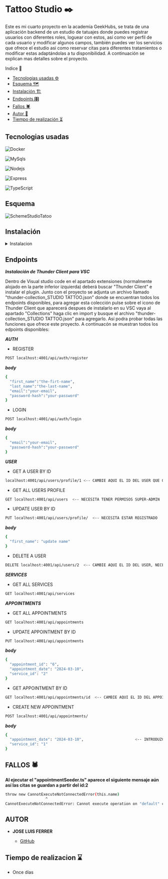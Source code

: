 # Tattoo Studio ✒️

Este es mi cuarto proyecto en la academia GeekHubs, se trata de una aplicación backend de un estudio de tatuajes donde puedes registrar usuarios con diferentes roles, loguear con estos, así como ver perfil de cada usuario y modificar algunos campos, también puedes ver los servicios que ofrece el estudio asi como reservar citas para diferentes tratamientos o modificar estas adaptándolas a tu disponibilidad. A continuación se explican mas detalles sobre el proyecto.

<summary> Indice 🧾</summary>


- [Tecnologias usadas ⚙](#tecnologias-)
- [Esquema 🗺️](#esquema)
- [Instalación 🏗️](#instalacion-)
- [Endpoints 🎛️](#endpoints)
- [Fallos 🕷️](#fallos-)
- [Autor 🎨](#autor-)
- [Tiempo de realización ⏳](#tiempo-de-realizacion-)


## Tecnologias usadas

<img src="https://img.shields.io/badge/docker-2496ED?style=for-the-badge&logo=docker&logoColor=white" 
alt="Docker"/>

<img src="https://img.shields.io/badge/mysql-4479A1?style=for-the-badge&logo=MySQL&logoColor=white" 
alt="MySqls"/>

<img src="https://img.shields.io/badge/NodeJs-339933?style=for-the-badge&logo=Node.js&logoColor=white" 
alt="Nodejs" />

<img src="https://img.shields.io/badge/Express.js-335933?style=for-the-badge&logo=express&logoColor=white" 
alt="Express" />

<img src="https://img.shields.io/badge/Typescript-3178C6?style=for-the-badge&logo=typescript&logoColor=white" 
alt="TypeScript" />

## Esquema 

![SchemeStudioTatoo](https://github.com/jluisferrer/Proyecto-4/assets/157707370/e2c1e793-a0b1-4ec8-bc78-fe80c9badaad)


## Instalación

<details>

<summary>Instalacion</summary>

**1**

***Clonar el repositorio***
```sh
git clone
```

**2**

***Instalar dependencias***
```sh
npm install
```

**3**

***Crear archivo .env y agregue sus propios datos como en el ejemplo .env.samples***

**4**

***Poner en marcha el servidor***
```sh
npm run dev
```

**5**

***Ejecutar las migraciones de las tablas***

```sh
npm run run-migrations
```

***Tambien puede deshacer las migraciones de las tablas***

```sh
npm run revert-migrations
```

**6**

***Agregar datos a las tablas***
***IMPORTANTE EJECUTAR POR ORDEN LAS SEEDERS !!***

```sh
npm run seed-services
```

```sh
npm run seed-roles
```

```sh
npm run seed-users
```

```sh
npm run seed-appointments
```

</details>


## Endpoints

***Instalación de Thunder Client para VSC***

Dentro de Visual studio code en el apartado extensiones (normalmente alojado en la parte inferior izquierda) deberá buscar "Thunder Client" e instalar el plugin. 
Junto con el proyecto se adjunta un archivo llamado "thunder-collection_STUDIO TATTOO.json" donde se encuentran todos los endpoints disponibles, para agregar esta colección pulse sobre el icono de Thunder Client que aparecerá despues de instalarlo en su VSC vaya al apartado "Collections" haga clic en import y busque el archivo "thunder-collection_STUDIO TATTOO.json" para agregarlo. Así podra probar todas las funciones que ofrece este proyecto. A continuacón se muestran todos los edpoints disponibles:

***AUTH***

- REGISTER 

 ```sh
POST localhost:4001/api/auth/register
 ```
***body***

 ```sh
{
   "first_name":"the-firt-name",
   "last_name":"the-last-name",
   "email":"your-email",
   "password-hash":"your-password"
}
 ```

- LOGIN 

 ```sh
POST localhost:4001/api/auth/login
 ```
***body***

 ```sh
{
   "email":"your-email",
   "password-hash":"your-password"
}
 ```
***USER***      

- GET A USER BY ID

 ```sh
localhost:4001/api/users/profile/1 <-- CAMBIE AQUI EL ID DEL USER QUE QUIERA VISUALIZAR, NECESITA ESTAR REGISTRADO
 ```

- GET ALL USERS PROFILE

 ```sh
GET localhost:4001/api/users  <-- NECESITA TENER PERMISOS SUPER-ADMIN
 ```

- UPDATE USER BY ID

 ```sh
PUT localhost:4001/api/users/profile/  <-- NECESITA ESTAR REGISTRADO
 ```
***body***

 ```sh
{
   "first_name": "update name"
}
 ```

- DELETE A USER

 ```sh
DELETE localhost:4001/api/users/2  <-- CAMBIE AQUI EL ID DEL USER, NECESITA TENER PERMISOS SUPER-ADMIN
 ```

***SERVICES***  
 - GET ALL SERVICES

```sh
GET localhost:4001/api/services
 ```

***APPOINTMENTS***  

 - GET ALL APPOINTMENTS

 ```sh
GET localhost:4001/api/appointments
 ```

 - UPDATE APPOINTMENT BY ID

 ```sh
PUT localhost:4001/api/appointments
 ```
***body***

 ```sh
{
   "appointment_id": "6",
   "appointment_date": "2024-03-10",
   "service_id": "2" 
}
 ```
 - GET APPOINTMENT BY ID
   
 ```sh
GET localhost:4001/api/appointments/id  <-- CAMBIE AQUI EL ID DEL APPOINTMENT
 ```

 - CREATE NEW APPOINTMENT
    
 ```sh
POST localhost:4001/api/appointments/
 ```
***body***

 ```sh
{
   "appointment_date": "2024-03-10",                       <-- INTRODUZCA AQUI SUS DATOS 
   "service_id": "1"
}
```

## FALLOS 🕷️

**Al ejecutar el "appointmentSeeder.ts" aparece el siguiente mensaje aún así las citas se guardan a partir del id:2**

```sh
throw new CannotExecuteNotConnectedError(this.name)
                  ^
CannotExecuteNotConnectedError: Cannot execute operation on "default" connection because connection is not yet established.
```

## AUTOR

- **JOSE LUIS FERRER**

   - [GitHub](https://github.com/jluisferrer/)

## Tiempo de realizacion ⌛

- Once días
